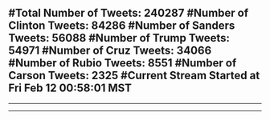 #Total Number of Tweets: 240287 
#Number of Clinton Tweets: 84286
#Number of Sanders Tweets: 56088
#Number of Trump Tweets: 54971
#Number of Cruz Tweets: 34066
#Number of Rubio Tweets: 8551
#Number of Carson Tweets: 2325
#Current Stream Started at Fri Feb 12 00:58:01 MST
---
---
---
